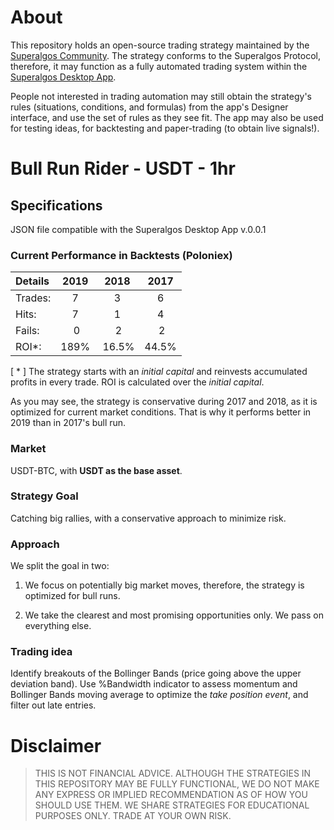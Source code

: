 # About
This repository holds an open-source trading strategy maintained by the [Superalgos Community](https://t.me/superalgoscommunity). The strategy conforms to the Superalgos Protocol, therefore, it may function as a fully automated trading system within the [Superalgos Desktop App](https://superalgos.org/tools-superalgos-desktop-app.shtml). 

People not interested in trading automation may still obtain the strategy's rules (situations, conditions, and formulas) from the app's Designer interface, and use the set of rules as they see fit. The app may also be used for testing ideas, for backtesting and paper-trading (to obtain live signals!).

# Bull Run Rider - USDT - 1hr

## Specifications

JSON file compatible with the Superalgos Desktop App v.0.0.1

### Current Performance in Backtests (Poloniex)

| Details | 2019 | 2018 | 2017 |
| :--- | :---: | :---: | :---: |
| Trades: | 7 | 3 | 6 |
| Hits: | 7 | 1 | 4 |
| Fails: | 0 | 2 | 2 |
| ROI*: | 189% | 16.5% | 44.5% |

[ * ] The strategy starts with an *initial capital* and reinvests accumulated profits in every trade. ROI is calculated over the *initial capital*.

As you may see, the strategy is conservative during 2017 and 2018, as it is optimized for current market conditions. That is why it performs better in 2019 than in 2017's bull run.

### Market

USDT-BTC, with **USDT as the base asset**.

### Strategy Goal

Catching big rallies, with a conservative approach to minimize risk.

### Approach

We split the goal in two:

1. We focus on potentially big market moves, therefore, the strategy is optimized for bull runs.

2. We take the clearest and most promising opportunities only. We pass on everything else.

### Trading idea

Identify breakouts of the Bollinger Bands (price going above the upper deviation band). Use %Bandwidth indicator to assess momentum and Bollinger Bands moving average to optimize the *take position event*, and filter out late entries.

# Disclaimer

> THIS IS NOT FINANCIAL ADVICE. ALTHOUGH THE STRATEGIES IN THIS REPOSITORY MAY BE FULLY FUNCTIONAL, WE DO NOT MAKE ANY EXPRESS OR IMPLIED RECOMMENDATION AS OF HOW YOU SHOULD USE THEM. WE SHARE STRATEGIES FOR EDUCATIONAL PURPOSES ONLY. TRADE AT YOUR OWN RISK.
